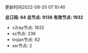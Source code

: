 更新时间2022-08-20 07:10:40

**总订阅: 64**
**总节点: 9138**
**有效节点: 1932**
- v2ray节点: 1632
- ss节点: 236
- trojan节点: 62
- ssr节点: 2
